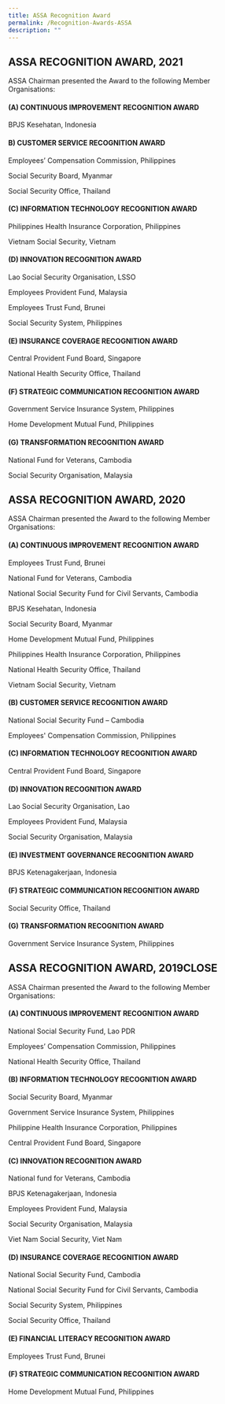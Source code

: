 ```yaml
---
title: ASSA Recognition Award
permalink: /Recognition-Awards-ASSA
description: ""
---
```

## ASSA RECOGNITION AWARD, 2021
ASSA Chairman presented the Award to the following Member Organisations:

#### (A) CONTINUOUS IMPROVEMENT RECOGNITION AWARD
BPJS Kesehatan, Indonesia


#### B) CUSTOMER SERVICE RECOGNITION AWARD
Employees’ Compensation Commission, Philippines

Social Security Board, Myanmar

Social Security Office, Thailand




#### (C) INFORMATION TECHNOLOGY RECOGNITION AWARD

Philippines Health Insurance Corporation, Philippines

Vietnam Social Security, Vietnam

#### (D) INNOVATION RECOGNITION AWARD

Lao Social Security Organisation, LSSO

Employees Provident Fund, Malaysia

Employees Trust Fund, Brunei

Social Security System, Philippines



#### (E) INSURANCE COVERAGE RECOGNITION AWARD

Central Provident Fund Board, Singapore

National Health Security Office, Thailand

#### (F) STRATEGIC COMMUNICATION RECOGNITION AWARD

Government Service Insurance System, Philippines

Home Development Mutual Fund, Philippines

#### (G) TRANSFORMATION RECOGNITION AWARD

National Fund for Veterans, Cambodia

Social Security Organisation, Malaysia



## ASSA RECOGNITION AWARD, 2020

ASSA Chairman presented the Award to the following Member Organisations:

#### (A) CONTINUOUS IMPROVEMENT RECOGNITION AWARD

Employees Trust Fund, Brunei

National Fund for Veterans, Cambodia

National Social Security Fund for Civil Servants, Cambodia

BPJS Kesehatan, Indonesia

Social Security Board, Myanmar

Home Development Mutual Fund, Philippines

Philippines Health Insurance Corporation, Philippines

National Health Security Office, Thailand

Vietnam Social Security, Vietnam

#### (B) CUSTOMER SERVICE RECOGNITION AWARD

National Social Security Fund – Cambodia

Employees' Compensation Commission, Philippines

#### (C) INFORMATION TECHNOLOGY RECOGNITION AWARD

Central Provident Fund Board, Singapore

#### (D) INNOVATION RECOGNITION AWARD

Lao Social Security Organisation, Lao

Employees Provident Fund, Malaysia

Social Security Organisation, Malaysia

#### (E) INVESTMENT GOVERNANCE RECOGNITION AWARD

BPJS Ketenagakerjaan, Indonesia

#### (F) STRATEGIC COMMUNICATION RECOGNITION AWARD

Social Security Office, Thailand

#### (G) TRANSFORMATION RECOGNITION AWARD

Government Service Insurance System, Philippines



## ASSA RECOGNITION AWARD, 2019CLOSE

ASSA Chairman presented the Award to the following Member Organisations:

#### (A) CONTINUOUS IMPROVEMENT RECOGNITION AWARD

National Social Security Fund, Lao PDR

Employees’ Compensation Commission, Philippines

National Health Security Office, Thailand

#### (B) INFORMATION TECHNOLOGY RECOGNITION AWARD

Social Security Board, Myanmar

Government Service Insurance System, Philippines

Philippine Health Insurance Corporation, Philippines

Central Provident Fund Board, Singapore

#### (C) INNOVATION RECOGNITION AWARD

National fund for Veterans, Cambodia

BPJS Ketenagakerjaan, Indonesia

Employees Provident Fund, Malaysia

Social Security Organisation, Malaysia

Viet Nam Social Security, Viet Nam

#### (D) INSURANCE COVERAGE RECOGNITION AWARD

National Social Security Fund, Cambodia

National Social Security Fund for Civil Servants, Cambodia

Social Security System, Philippines

Social Security Office, Thailand

#### (E) FINANCIAL LITERACY RECOGNITION AWARD

Employees Trust Fund, Brunei

#### (F) STRATEGIC COMMUNICATION RECOGNITION AWARD

Home Development Mutual Fund, Philippines